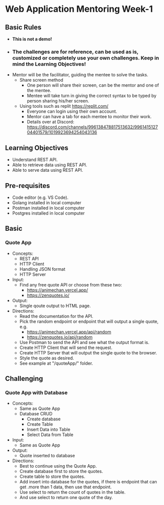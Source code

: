 # Web Application Mentoring Week-1

## Basic Rules
- **This is not a demo!**
- ### **The challenges are for reference, can be used as is, customized or completely use your own challenges. Keep in mind the Learning Objectives!**
- Mentor will be the facilitator, guiding the mentee to solve the tasks.
  - Share screen method
    - One person will share their screen, can be the mentor and one of the mentee.
    - Mentee will take turn in giving the correct syntax to be typed by person sharing his/her screen.
  - Using tools such as replit https://replit.com/
    - Everyone can login using their own account.
    - Mentor can have a tab for each mentee to monitor their work.
    - Details over at Discord: https://discord.com/channels/996138478817513632/996141512704401579/1019923694254043136
  
## Learning Objectives

- Understand REST API.
- Able to retrieve data using REST API.
- Able to serve data using REST API.

## Pre-requisites

- Code editor (e.g. VS Code).
- Golang installed in local computer
- Postman installed in local computer
- Postgres installed in local computer

## Basic

### Quote App

- Concepts:
  - REST API
  - HTTP Client
  - Handling JSON format
  - HTTP Server
- Input:
  - Find any free quote API or choose from these two:
    - https://animechan.vercel.app/
    - https://zenquotes.io/
- Output:
  - Single qoute output to HTML page.
- Directions:
  - Read the documentation for the API.
  - Pick the random endpoint or endpoint that will output a single quote, e.g.
    - https://animechan.vercel.app/api/random
    - https://zenquotes.io/api/random
  - Use Postman to send the API and see what the output format is.
  - Create HTTP Client that will send the request.
  - Create HTTP Server that will output the single quote to the browser.
  - Style the quote as desired.
  - See example at "/quoteApp/" folder.

## Challenging

### Quote App with Database

- Concepts:
  - Same as Quote App
  - Database CRUD
    - Create database
    - Create Table
    - Insert Data into Table
    - Select Data from Table
- Input:
  - Same as Quote App
- Output:
  - Quote inserted to database
- Directions:
  - Best to continue using the Quote App.
  - Create database first to store the quotes.
  - Create table to store the quotes.
  - Add insert into database for the quotes, if there is endpoint that can get .more than 1 data, then use that endpoint.
  - Use select to return the count of quotes in the table.
  - And use select to return one quote of the day.
